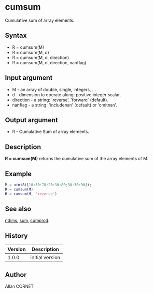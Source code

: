 # cumsum

Cumulative sum of array elements.

## Syntax

- R = cumsum(M)
- R = cumsum(M, d)
- R = cumsum(M, d, direction)
- R = cumsum(M, d, direction, nanflag)

## Input argument

- M - an array of double, single, integers, ...
- d - dimension to operate along: positive integer scalar.
- direction - a string: 'reverse', 'forward' (default).
- nanflag - a string: 'includenan' (default) or 'omitnan'.

## Output argument

- R - Cumulative Sum of array elements.

## Description

  <p><b>R = cumsum(M)</b> returns the cumulative sum of the array elements of M.</p>

## Example

```matlab
M = uint8([10:30:70;20:30:80;30:30:90]);
R = cumsum(M)
R = cumsum(M, 'reverse')
```

## See also

[ndims](ndims.html), [sum](sum.md), [cumprod](cumprod.md).

## History

| Version | Description     |
| ------- | --------------- |
| 1.0.0   | initial version |

## Author

Allan CORNET
